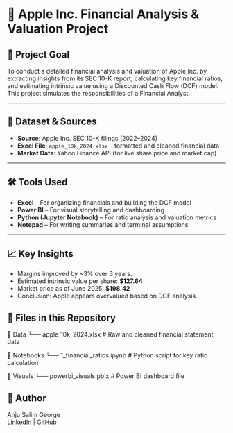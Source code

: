 # 🍏 Apple Inc. Financial Analysis & Valuation Project

## 🎯 Project Goal
To conduct a detailed financial analysis and valuation of Apple Inc. by extracting insights from its SEC 10-K report, calculating key financial ratios, and estimating intrinsic value using a Discounted Cash Flow (DCF) model. This project simulates the responsibilities of a Financial Analyst.

---

## 🧾 Dataset & Sources
- **Source**: Apple Inc. SEC 10-K filings (2022–2024)
- **Excel File**: `apple_10k_2024.xlsx` – formatted and cleaned financial data
- **Market Data**: Yahoo Finance API (for live share price and market cap)

---

## 🛠️ Tools Used
- **Excel** – For organizing financials and building the DCF model
- **Power BI** – For visual storytelling and dashboarding
- **Python (Jupyter Notebook)** – For ratio analysis and valuation metrics
- **Notepad** – For writing summaries and terminal assumptions

---

## 📈 Key Insights
- Margins improved by ~3% over 3 years.
- Estimated intrinsic value per share: **$127.64**
- Market price as of June 2025: **$198.42**
- Conclusion: Apple appears overvalued based on DCF analysis.

## 📁 Files in this Repository
📂 Data
└── apple_10k_2024.xlsx # Raw and cleaned financial statement data

📂 Notebooks
└── 1_financial_ratios.ipynb # Python script for key ratio calculation

📂 Visuals
└── powerbi_visuals.pbix # Power BI dashboard file 

## 👤 Author
Anju Salim George  
[LinkedIn](https://www.linkedin.com/in/anjusalimgeorge-cma) | [GitHub](https://github.com/anju-salim-george)
